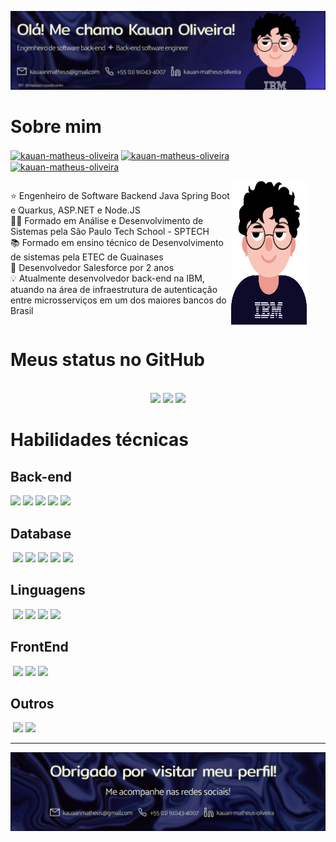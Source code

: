 ![Banner](https://raw.githubusercontent.com/KauanMO/Bucket/refs/heads/main/header.jpg)

<h1 align="left">Sobre mim</h1>

<a href="https://linkedin.com/in/kauan-matheus-oliveira" target="blank"><img align="center" src="https://img.shields.io/badge/LinkedIn-0077B5?style=for-the-badge&logo=linkedin&logoColor=white" alt="kauan-matheus-oliveira"/></a>
<a href="mailto:kauaanmatheus@gmail.com" target="blank"><img align="center" src="https://img.shields.io/badge/Gmail-D14836?style=for-the-badge&logo=gmail&logoColor=white" alt="kauan-matheus-oliveira"/></a>
<a href="https://wa.me/5511910434007" target="blank"><img align="center" src="https://img.shields.io/badge/WhatsApp-25D366?style=for-the-badge&logo=whatsapp&logoColor=white" alt="kauan-matheus-oliveira"/></a>



<div style='display: flex' align="center">
    <p align='start' style='width: 70%'>
        ⭐ Engenheiro de Software Backend Java Spring Boot e Quarkus, ASP.NET e Node.JS <br>
        🧑‍🎓 Formado em Análise e Desenvolvimento de Sistemas pela São Paulo Tech School - SPTECH <br>
        📚 Formado em ensino técnico de Desenvolvimento de sistemas pela ETEC de Guainases <br>
        🚀 Desenvolvedor Salesforce por 2 anos <br>
        💡 Atualmente desenvolvedor back-end na IBM, atuando na área de infraestrutura de autenticação entre microsserviços em um dos maiores bancos do Brasil <br>
    </p>
    <img src="https://raw.githubusercontent.com/KauanMO/Bucket/refs/heads/main/avatar.png" width="24%">
</div>
<h1>Meus status no GitHub</h1>
<div align='center'>
    <div><br>
        <img src="https://github-readme-stats.vercel.app/api?username=KauanMO&theme=midnight-purple&show_icons=true&hide_border=true&count_private=true" width="50%"/>
        <img src="https://github-readme-streak-stats.herokuapp.com?user=KauanMO&theme=midnight-purple&hide_border=true&short_numbers=true&date_format=M%20j%5B%2C%20Y%5D&mode=weekly" width="50%"/>
        <img src="https://github-readme-stats.vercel.app/api/top-langs/?username=KauanMO&theme=midnight-purple&show_icons=true&hide_border=true&layout=compact" width="50%"/>
    </div>
</div>
  
<h1 align="left">Habilidades técnicas</h1>
<div align="left">
  <h2>Back-end</h2>
  <div align="left">
  ‎<img src='https://img.shields.io/badge/.NET-5C2D91?style=for-the-badge&logo=.net&logoColor=white'>
  <img src='https://img.shields.io/badge/Node.js-43853D?style=for-the-badge&logo=node.js&logoColor=white'>
  <img src='https://img.shields.io/badge/Express.js-404D59?style=for-the-badge'>
  <img src='https://img.shields.io/badge/Spring-6DB33F?style=for-the-badge&logo=spring&logoColor=white'>
  <img src='https://img.shields.io/badge/quarkus-%234794EB.svg?style=for-the-badge&logo=quarkus&logoColor=white'>
  
<div align="left">
  <h2>Database</h2>
  <div align="left">
  ‎ <img src='https://img.shields.io/badge/MySQL-00000F?style=for-the-badge&logo=mysql&logoColor=white'>
  <img src='https://img.shields.io/badge/MongoDB-4EA94B?style=for-the-badge&logo=mongodb&logoColor=white'>
  <img src='https://img.shields.io/badge/SQLite-07405E?style=for-the-badge&logo=sqlite&logoColor=white'>
  <img src='https://img.shields.io/badge/Microsoft%20SQL%20Server-CC2927?style=for-the-badge&logo=microsoft%20sql%20server&logoColor=white'>
  <img src='https://img.shields.io/badge/postgres-%23316192.svg?style=for-the-badge&logo=postgresql&logoColor=white'>
<div align="left">
  <h2>Linguagens</h2>
  <div align="left">
  ‎ <img src='https://img.shields.io/badge/C%23-239120?style=for-the-badge&logo=c-sharp&logoColor=white'>
  <img src='https://img.shields.io/badge/JavaScript-F7DF1E?style=for-the-badge&logo=javascript&logoColor=black'>
  <img src='https://img.shields.io/badge/Java-ED8B00?style=for-the-badge&logo=openjdk&logoColor=white'>
  <img src='https://img.shields.io/badge/kotlin-%237F52FF.svg?style=for-the-badge&logo=kotlin&logoColor=white'>
<div align="left">
  <h2>FrontEnd</h2>
  <div align="left">
  ‎ <img src='https://img.shields.io/badge/HTML5-E34F26?style=for-the-badge&logo=html5&logoColor=white'>
  <img src='https://img.shields.io/badge/CSS3-1572B6?style=for-the-badge&logo=css3&logoColor=white'>
  <img src='https://img.shields.io/badge/React-20232A?style=for-the-badge&logo=react&logoColor=61DAFB'>
<div align="left">
  <h2>Outros</h2>
  <div align="left">
  ‎ <img src='https://img.shields.io/badge/Unity-100000?style=for-the-badge&logo=unity&logoColor=white'>
  <img src='https://img.shields.io/badge/json%20web%20tokens-323330?style=for-the-badge&logo=json-web-tokens&logoColor=pink'>

---

![Footer](https://raw.githubusercontent.com/KauanMO/Bucket/refs/heads/main/footer.jpg)
